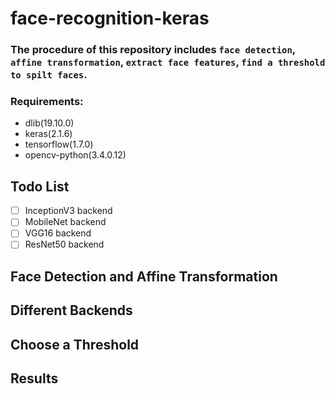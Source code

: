# face-recognition-keras
### The procedure of this repository includes `face detection`, `affine transformation`, `extract face features`, `find a threshold to spilt faces`.</br>

### Requirements:</br>
* dlib(19.10.0)
* keras(2.1.6)
* tensorflow(1.7.0) 
* opencv-python(3.4.0.12)

## Todo List
- [ ] InceptionV3 backend
- [ ] MobileNet backend
- [ ] VGG16 backend
- [ ] ResNet50 backend

## Face Detection and Affine Transformation
## Different Backends
## Choose a Threshold
## Results

